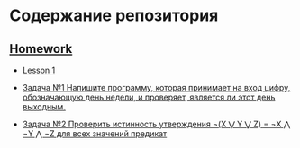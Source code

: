 # Содержание репозитория
## [Homework](https://github.com/Ruslan7121/Getting_to_know_Python/tree/master/Homework)
* [Lesson 1](https://github.com/Ruslan7121/Getting_to_know_Python/tree/master/Homework/Lesson%201)

+ [Задача №1 Напишите программу, которая принимает на вход цифру, обозначающую день недели, и проверяет, является ли этот день выходным.](https://github.com/Ruslan7121/Getting_to_know_Python/tree/master/Homework/Lesson%201/Task%201)

+ [Задача №2 Проверить истинность утверждения ¬(X ⋁ Y ⋁ Z) = ¬X ⋀ ¬Y ⋀ ¬Z для всех значений предикат](https://github.com/Ruslan7121/Getting_to_know_Python/tree/master/Homework/Lesson%201/Task%202)
